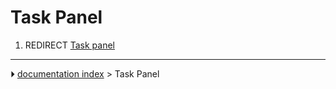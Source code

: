 # Task Panel
1.  REDIRECT [Task panel](Task_panel.md)



---
⏵ [documentation index](../README.md) > Task Panel

